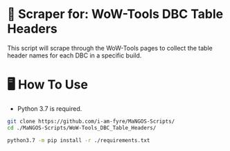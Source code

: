 # 🥭 Scraper for: WoW-Tools DBC Table Headers
This script will scrape through the WoW-Tools pages to collect the table header names for each DBC in a specific build.

# 🖥️ How To Use
* Python 3.7 is required.
```bash
git clone https://github.com/i-am-fyre/MaNGOS-Scripts/
cd ./MaNGOS-Scripts/WoW-Tools_DBC_Table_Headers/
```
```bash
python3.7 -m pip install -r ./requirements.txt
```
